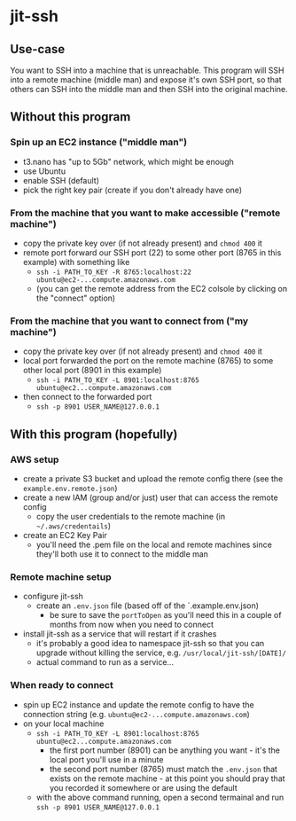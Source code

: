 # jit-ssh

## Use-case

You want to SSH into a machine that is unreachable. This program will SSH into a remote machine (middle man) and expose it's own SSH port, so that others can SSH into the middle man and then SSH into the original machine.

## Without this program

### Spin up an EC2 instance ("middle man")

* t3.nano has "up to 5Gb" network, which might be enough
* use Ubuntu
* enable SSH (default)
* pick the right key pair (create if you don't already have one)

### From the machine that you want to make accessible ("remote machine")

* copy the private key over (if not already present) and `chmod 400` it
* remote port forward our SSH port (22) to some other port (8765 in this example) with something like
  * `ssh -i PATH_TO_KEY -R 8765:localhost:22 ubuntu@ec2-...compute.amazonaws.com`
  * (you can get the remote address from the EC2 colsole by clicking on the "connect" option)

### From the machine that you want to connect from ("my machine")

* copy the private key over (if not already present) and `chmod 400` it
* local port forwarded the port on the remote machine (8765) to some other local port (8901 in this example)
  * `ssh -i PATH_TO_KEY -L 8901:localhost:8765 ubuntu@ec2...compute.amazonaws.com`
* then connect to the forwarded port
  * `ssh -p 8901 USER_NAME@127.0.0.1`

## With this program (hopefully)

### AWS setup

* create a private S3 bucket and upload the remote config there (see the `example.env.remote.json`)
* create a new IAM (group and/or just) user that can access the remote config
  * copy the user credentials to the remote machine (in `~/.aws/credentails`)
* create an EC2 Key Pair
  * you'll need the .pem file on the local and remote machines since they'll both use it to connect to the middle man

### Remote machine setup

* configure jit-ssh
  * create an `.env.json` file (based off of the `.example.env.json)
    * be sure to save the `portToOpen` as you'll need this in a couple of months from now when you need to connect
* install jit-ssh as a service that will restart if it crashes
  * it's probably a good idea to namespace jit-ssh so that you can upgrade without killing the service, e.g. `/usr/local/jit-ssh/[DATE]/`
  * actual command to run as a service...

### When ready to connect

* spin up EC2 instance and update the remote config to have the connection string (e.g. `ubuntu@ec2-...compute.amazonaws.com`)
* on your local machine
  * `ssh -i PATH_TO_KEY -L 8901:localhost:8765 ubuntu@ec2...compute.amazonaws.com`
    * the first port number (8901) can be anything you want - it's the local port you'll use in a minute
    * the second port number (8765) must match the `.env.json` that exists on the remote machine - at this point you should pray that you recorded it somewhere or are using the default
  * with the above command running, open a second termainal and run `ssh -p 8901 USER_NAME@127.0.0.1`
